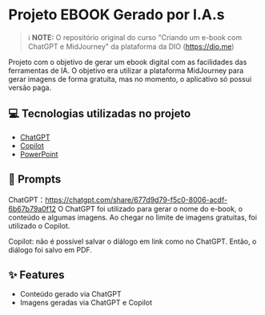 # Projeto EBOOK Gerado por I.A.s


 > ℹ️ **NOTE:** O repositório original do curso "Criando um e-book com ChatGPT e MidJourney" da plataforma da DIO (https://dio.me)

Projeto com o objetivo de gerar um ebook digital com as facilidades das ferramentas de IA.
O objetivo era utilizar a plataforma MidJourney para gerar imagens de forma gratuita, mas no momento, o aplicativo só possui versão paga.

## 💻 Tecnologias utilizadas no projeto

- [ChatGPT](https://chat.openai.com/) 
- [Copilot](https://copilot.microsoft.com/)
- [PowerPoint](https://www.microsoft.com/en/microsoft-365/powerpoint)

## 🧠 Prompts

ChatGPT：https://chatgpt.com/share/677d9d79-f5c0-8006-acdf-6b67b79a0f12
O ChatGPT foi utilizado para gerar o nome do e-book, o conteúdo e algumas imagens. Ao chegar no limite de imagens gratuitas, foi utilizado o Copilot.

Copilot: não é possível salvar o díálogo em link como no ChatGPT. Então, o diálogo foi salvo em PDF.


## ✨ Features

- Conteúdo gerado via ChatGPT
- Imagens geradas via ChatGPT e Copilot
